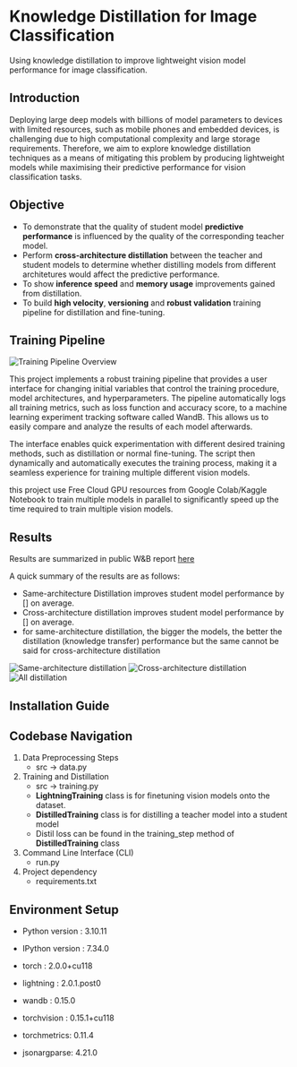 # Knowledge Distillation for Image Classification
Using knowledge distillation to improve lightweight vision model performance for image classification.

## Introduction
Deploying large deep models with billions of model parameters to devices with limited resources, such as mobile phones and embedded devices, is challenging due to high computational complexity and large storage requirements. Therefore, we aim to explore knowledge distillation techniques as a means of mitigating this problem by producing lightweight models while maximising their predictive performance for vision classification tasks.

## Objective 
- To demonstrate that the quality of student model **predictive performance** is influenced by the quality of the corresponding teacher model.
- Perform **cross-architecture distillation** between the teacher and student models to determine whether distilling models from different architetures would affect the predictive performance.
- To show **inference speed** and **memory usage** improvements gained from distillation.
- To build **high velocity**, **versioning** and **robust validation** training pipeline for distillation and fine-tuning.

## Training Pipeline
![Training Pipeline Overview](https://github.com/[hazrulakmal]/[image-classification-KD]/blob/[main]/training_pipelines.png?raw=true)

This project implements a robust training pipeline that provides a user interface for changing initial variables that control the training procedure, model architectures, and hyperparameters. The pipeline automatically logs all training metrics, such as loss function and accuracy score, to a machine learning experiment tracking software called WandB. This allows us to easily compare and analyze the results of each model afterwards.

The interface enables quick experimentation with different desired training methods, such as distillation or normal fine-tuning. The script then dynamically and automatically executes the training process, making it a seamless experience for training multiple different vision models.

this project use Free Cloud GPU resources from Google Colab/Kaggle Notebook to train multiple models in parallel to significantly speed up the time required to train multiple vision models.

## Results
Results are summarized in public W&B report [here](https://api.wandb.ai/links/st311-project/c9zfjjli)

A quick summary of the results are as follows:
- Same-architecture Distillation improves student model performance by [] on average.
- Cross-architecture distillation improves student model performance by [] on average.
- for same-architecture distillation, the bigger the models, the better the distillation (knowledge transfer) performance but the same cannot be said for cross-architecture distillation

![Same-architecture distillation](https://github.com/[hazrulakmal]/[image-classification-KD]/blob/[main]/same_architecture.png?raw=true)
![Cross-architecture distillation](https://github.com/[hazrulakmal]/[image-classification-KD]/blob/[main]/cross_architecture.png?raw=true)
![All distillation](https://github.com/[hazrulakmal]/[image-classification-KD]/blob/[main]/all_distillation.png?raw=true)

## Installation Guide



## Codebase Navigation
1. Data Preprocessing Steps
    - src -> data.py
2. Training and Distillation
    - src -> training.py
    - **LightningTraining** class is for finetuning vision models onto the dataset.
    - **DistilledTraining** class is for distilling a teacher model into a student model
    - Distil loss can be found in the training_step method of **DistilledTraining** class
3. Command Line Interface (CLI)
    - run.py
4. Project dependency 
    - requirements.txt

## Environment Setup
- Python version       : 3.10.11
- IPython version      : 7.34.0

- torch       : 2.0.0+cu118
- lightning   : 2.0.1.post0
- wandb       : 0.15.0
- torchvision : 0.15.1+cu118
- torchmetrics: 0.11.4
- jsonargparse: 4.21.0